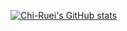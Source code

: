 [![Chi-Ruei's GitHub stats](https://github-readme-stats.vercel.app/api?username=Chi-Ruei&hide=stars&theme=algolia)](https://github.com/anuraghazra/github-readme-stats)
